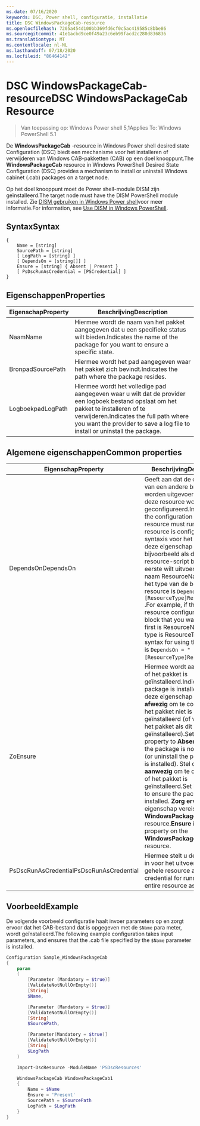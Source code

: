 ```yaml
---
ms.date: 07/16/2020
keywords: DSC, Power shell, configuratie, installatie
title: DSC WindowsPackageCab-resource
ms.openlocfilehash: 7205a454d100bb369fd6cf0c5ac419585c8bbe86
ms.sourcegitcommit: 41e1acbd9ce0f49a23c6eb99facd2c280d836836
ms.translationtype: MT
ms.contentlocale: nl-NL
ms.lasthandoff: 07/18/2020
ms.locfileid: "86464142"
---
```

# <a name="dsc-windowspackagecab-resource"></a><span data-ttu-id="21592-103">DSC WindowsPackageCab-resource</span><span class="sxs-lookup"><span data-stu-id="21592-103">DSC WindowsPackageCab Resource</span></span>

> <span data-ttu-id="21592-104">Van toepassing op: Windows Power shell 5,1</span><span class="sxs-lookup"><span data-stu-id="21592-104">Applies To: Windows PowerShell 5.1</span></span>

<span data-ttu-id="21592-105">De **WindowsPackageCab** -resource in Windows Power shell desired state Configuration (DSC) biedt een mechanisme voor het installeren of verwijderen van Windows CAB-pakketten (CAB) op een doel knooppunt.</span><span class="sxs-lookup"><span data-stu-id="21592-105">The **WindowsPackageCab** resource in Windows PowerShell Desired State Configuration (DSC) provides a mechanism to install or uninstall Windows cabinet (.cab) packages on a target node.</span></span>

<span data-ttu-id="21592-106">Op het doel knooppunt moet de Power shell-module DISM zijn geïnstalleerd.</span><span class="sxs-lookup"><span data-stu-id="21592-106">The target node must have the DISM PowerShell module installed.</span></span> <span data-ttu-id="21592-107">Zie [DISM gebruiken in Windows Power shell](/windows-hardware/manufacture/desktop/use-dism-in-windows-powershell-s14)voor meer informatie.</span><span class="sxs-lookup"><span data-stu-id="21592-107">For information, see [Use DISM in Windows PowerShell](/windows-hardware/manufacture/desktop/use-dism-in-windows-powershell-s14).</span></span>

## <a name="syntax"></a><span data-ttu-id="21592-108">Syntax</span><span class="sxs-lookup"><span data-stu-id="21592-108">Syntax</span></span>

```Syntax
{
    Name = [string]
    SourcePath = [string]
    [ LogPath = [string] ]
    [ DependsOn = [string[]] ]
    Ensure = [string] { Absent | Present }
    [ PsDscRunAsCredential = [PSCredential] ]
}
```

## <a name="properties"></a><span data-ttu-id="21592-109">Eigenschappen</span><span class="sxs-lookup"><span data-stu-id="21592-109">Properties</span></span>

|<span data-ttu-id="21592-110">Eigenschap</span><span class="sxs-lookup"><span data-stu-id="21592-110">Property</span></span> |<span data-ttu-id="21592-111">Beschrijving</span><span class="sxs-lookup"><span data-stu-id="21592-111">Description</span></span> |
|---|---|
|<span data-ttu-id="21592-112">Naam</span><span class="sxs-lookup"><span data-stu-id="21592-112">Name</span></span> |<span data-ttu-id="21592-113">Hiermee wordt de naam van het pakket aangegeven dat u een specifieke status wilt bieden.</span><span class="sxs-lookup"><span data-stu-id="21592-113">Indicates the name of the package for you want to ensure a specific state.</span></span> |
|<span data-ttu-id="21592-114">Bronpad</span><span class="sxs-lookup"><span data-stu-id="21592-114">SourcePath</span></span> |<span data-ttu-id="21592-115">Hiermee wordt het pad aangegeven waar het pakket zich bevindt.</span><span class="sxs-lookup"><span data-stu-id="21592-115">Indicates the path where the package resides.</span></span> |
|<span data-ttu-id="21592-116">Logboekpad</span><span class="sxs-lookup"><span data-stu-id="21592-116">LogPath</span></span> |<span data-ttu-id="21592-117">Hiermee wordt het volledige pad aangegeven waar u wilt dat de provider een logboek bestand opslaat om het pakket te installeren of te verwijderen.</span><span class="sxs-lookup"><span data-stu-id="21592-117">Indicates the full path where you want the provider to save a log file to install or uninstall the package.</span></span> |

## <a name="common-properties"></a><span data-ttu-id="21592-118">Algemene eigenschappen</span><span class="sxs-lookup"><span data-stu-id="21592-118">Common properties</span></span>

|<span data-ttu-id="21592-119">Eigenschap</span><span class="sxs-lookup"><span data-stu-id="21592-119">Property</span></span> |<span data-ttu-id="21592-120">Beschrijving</span><span class="sxs-lookup"><span data-stu-id="21592-120">Description</span></span> |
|---|---|
|<span data-ttu-id="21592-121">DependsOn</span><span class="sxs-lookup"><span data-stu-id="21592-121">DependsOn</span></span> |<span data-ttu-id="21592-122">Geeft aan dat de configuratie van een andere bron moet worden uitgevoerd voordat deze resource wordt geconfigureerd.</span><span class="sxs-lookup"><span data-stu-id="21592-122">Indicates that the configuration of another resource must run before this resource is configured.</span></span> <span data-ttu-id="21592-123">De syntaxis voor het gebruik van deze eigenschap is bijvoorbeeld als de ID van het resource-script blok dat u als eerste wilt uitvoeren, de naam ResourceName is en het type van de bron resource is `DependsOn = "[ResourceType]ResourceName"` .</span><span class="sxs-lookup"><span data-stu-id="21592-123">For example, if the ID of the resource configuration script block that you want to run first is ResourceName and its type is ResourceType, the syntax for using this property is `DependsOn = "[ResourceType]ResourceName"`.</span></span> |
|<span data-ttu-id="21592-124">Zo</span><span class="sxs-lookup"><span data-stu-id="21592-124">Ensure</span></span> |<span data-ttu-id="21592-125">Hiermee wordt aangegeven of het pakket is geïnstalleerd.</span><span class="sxs-lookup"><span data-stu-id="21592-125">Indicates if the package is installed.</span></span> <span data-ttu-id="21592-126">Stel deze eigenschap in op **afwezig** om te controleren of het pakket niet is geïnstalleerd (of verwijder het pakket als dit is geïnstalleerd).</span><span class="sxs-lookup"><span data-stu-id="21592-126">Set this property to **Absent** to ensure the package is not installed (or uninstall the package if it is installed).</span></span> <span data-ttu-id="21592-127">Stel deze in op **aanwezig** om te controleren of het pakket is geïnstalleerd.</span><span class="sxs-lookup"><span data-stu-id="21592-127">Set it to **Present** to ensure the package is installed.</span></span> <span data-ttu-id="21592-128">**Zorg ervoor dat** de eigenschap vereist is voor de **WindowsPackageCab** -resource.</span><span class="sxs-lookup"><span data-stu-id="21592-128">**Ensure** is a required property on the **WindowsPackageCab** resource.</span></span> |
|<span data-ttu-id="21592-129">PsDscRunAsCredential</span><span class="sxs-lookup"><span data-stu-id="21592-129">PsDscRunAsCredential</span></span> |<span data-ttu-id="21592-130">Hiermee stelt u de referentie in voor het uitvoeren van de gehele resource als.</span><span class="sxs-lookup"><span data-stu-id="21592-130">Sets the credential for running the entire resource as.</span></span> |

## <a name="example"></a><span data-ttu-id="21592-131">Voorbeeld</span><span class="sxs-lookup"><span data-stu-id="21592-131">Example</span></span>

<span data-ttu-id="21592-132">De volgende voorbeeld configuratie haalt invoer parameters op en zorgt ervoor dat het CAB-bestand dat is opgegeven met de `$Name` para meter, wordt geïnstalleerd.</span><span class="sxs-lookup"><span data-stu-id="21592-132">The following example configuration takes input parameters, and ensures that the .cab file specified by the `$Name` parameter is installed.</span></span>

```powershell
Configuration Sample_WindowsPackageCab
{
    param
    (
        [Parameter (Mandatory = $true)]
        [ValidateNotNullOrEmpty()]
        [String]
        $Name,

        [Parameter (Mandatory = $true)]
        [ValidateNotNullOrEmpty()]
        [String]
        $SourcePath,

        [Parameter(Mandatory = $true)]
        [ValidateNotNullOrEmpty()]
        [String]
        $LogPath
    )

    Import-DscResource -ModuleName 'PSDscResources'

    WindowsPackageCab WindowsPackageCab1
    {
        Name = $Name
        Ensure = 'Present'
        SourcePath = $SourcePath
        LogPath = $LogPath
    }
}
```
